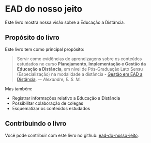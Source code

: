 # EAD do nosso jeito

Este livro mostra nossa visão sobre a Educação a Distância.

## Propósito do livro

Este livro tem como principal propósito:

> Servir como evidências de aprendizagens sobre os conteúdos estudados no curso **Planejamento, Implementação e Gestão da Educação a Distância**, em nível de Pós-Graduação Lato Sensu (Especialização) na modalidade a distância - [Gestão em EAD a Distância](http://www.lante.uff.br/sitenovo/index.php/pos-graduacao/gestao-de-educacao-a-distancia).
> -- <cite>Alexandre, E. S. M.</cite>

Mas também:

* Registrar informações relativo a Educação a Distância
* Possibilitar colaboração de colegas
* Esquematizar os conteúdos estudados

## Contribuindo o livro

Você pode contribuir com este livro no github: [ead-do-nosso-jeito](https://github.com/edusantana/ead-do-nosso-jeito).

